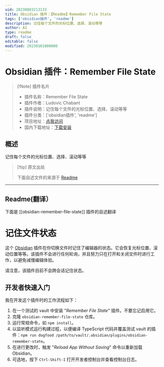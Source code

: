 ```yaml
---
uid: 20230803213133
title: Obsidian 插件：【Readme】Remember File State
tags: ['obsidian插件', 'readme']
description: 记住每个文件的光标位置、选择、滚动等等
author: AI
type: readme
draft: false
editable: false
modified: 20230101000000
---
```


# Obsidian 插件：Remember File State

> [!Note] 插件名片
> - 插件名称：Remember File State
> - 插件作者：Ludovic Chabant
> - 插件说明：记住每个文件的光标位置、选择、滚动等等
> - 插件分类：['obsidian插件', 'readme']
> - 项目地址：[点我访问](https://github.com/ludovicchabant/obsidian-remember-file-state)
> - 国内下载地址：[下载安装](https://pkmer.cn/products/plugin/pluginMarket/?obsidian-remember-file-state)

## 概述

记住每个文件的光标位置、选择、滚动等等



> [!tip] 原文出处
> 
>下面自述文件的来源于 [Readme](https://ghproxy.net/https://raw.githubusercontent.com/ludovicchabant/obsidian-remember-file-state/master/README.md)
> 

---

## Readme(翻译）

下面是 [[obsidian-remember-file-state]] 插件的自述翻译



# 记住文件状态

这个 [Obsidian](https://obsidian.md) 插件在你切换文件时记住了编辑器的状态。它会恢复光标位置、滚动位置等等。该插件不会进行任何轮询，并且努力只在打开和关闭文件时进行工作，以避免减慢编辑体验。

请注意，该插件目前不会跨会话记住状态。

## 开发者快速入门

我在开发这个插件时的工作流程如下：

1. 在一个测试的 vault 中安装 "_Remember File State_" 插件。不要忘记启用它。
2. 克隆 `obsidian-remember-file-state` 仓库。
3. 运行常规命令，如 `npm install`。
4. 以监听模式运行构建过程，以便编译 TypeScript 代码并覆盖测试 vault 的插件：`npm run dogfood /path/to/vault/.obsidian/plugins/obsidian-remember-state`。
5. 在进行更改时，触发 "_Reload App Without Saving_" 命令以重新加载 Obsidian。
6. 可选地，按下 `Ctrl-Shift-I` 打开开发者控制台并查看控制台日志。



